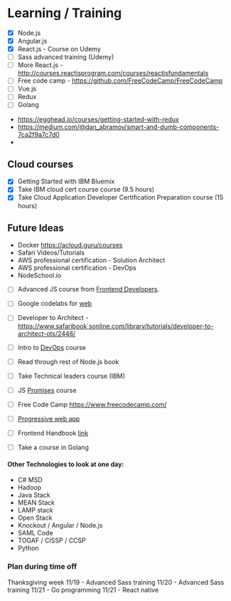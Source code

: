 # Learning / Training

- [x] Node.js
- [x] Angular.js
- [x] React.js - Course on Udemy
- [ ] Sass advanced training (Udemy)
- [ ] More React.js - http://courses.reactjsprogram.com/courses/reactjsfundamentals
- [ ] Free code camp - https://github.com/FreeCodeCamp/FreeCodeCamp
- [ ] Vue.js
- [ ] Redux
- [ ] Golang

 - https://egghead.io/courses/getting-started-with-redux
 - https://medium.com/@dan_abramov/smart-and-dumb-components-7ca2f9a7c7d0
 -
## Cloud courses
 - [x] Getting Started with IBM Bluemix
 - [x] Take IBM cloud cert course course (9.5 hours)
 - [x] Take Cloud Application Developer Certification Preparation course (15 hours)

## Future Ideas
- Docker https://acloud.guru/courses
- Safari Videos/Tutorials
- AWS professional certification - Solution Architect
- AWS professional certification - DevOps
- NodeSchool.io
- [ ] Advanced JS course from [Frontend Developers](https://frontendmasters.com/courses/).
- [ ] Google codelabs for [web](https://codelabs.developers.google.com/)
- [ ] Developer to Architect - https://www.safaribook`sonline.com/library/tutorials/developer-to-architect-ots/2446/
- [ ] Intro to [DevOps](https://www.udacity.com/course/intro-to-devops--ud611) course
- [ ] Read through rest of Node.js book
- [ ] Take Technical leaders course (IBM)
- [ ] JS [Promises](https://www.udacity.com/course/javascript-promises--ud898) course
- [ ] Free Code Camp https://www.freecodecamp.com/
- [ ] [Progressive web app](https://developers.google.com/web/fundamentals/getting-started/your-first-progressive-web-app/?hl=en)
- [ ] Frontend Handbook [link](https://www.gitbook.com/book/frontendmasters/front-end-handbook/details)
- [ ] Take a course in Golang


#### Other Technologies to look at one day:
- C# MSD
- Hadoop
- Java Stack
- MEAN Stack
- LAMP stack
- Open Stack
- Knockout / Angular / Node.js
- SAML Code
- TOGAF / CISSP / CCSP
- Python


### Plan during time off

Thanksgiving week
11/19 - Advanced Sass training
11/20 - Advanced Sass training
11/21 - Go programming
11/21 - React native